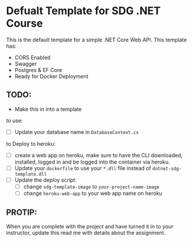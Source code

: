 # Defualt Template for SDG .NET Course

This is the default template for a simple .NET Core Web API. This template has:

- CORS Enabled
- Swagger
- Postgres & EF Core
- Ready for Docker Deployment

## TODO:

- Make this in into a template

to use:

- [ ] Update your database name in `DatabaseContext.cs`

to Deploy to heroku:

- [ ] create a web app on heroku, make sure to have the CLI downloaded, installed, logged in and be logged into the container via heroku.
- [ ] Update your `dockerfile` to use your `*.dll` file instead of `dotnet-sdg-template.dll`
- [ ] Update the deploy script:
  - [ ] change `sdg-template-image` to `your-project-name-image`
  - [ ] change `heroku-web-app` to your web app name on heroku

## PROTIP:

When you are complete with the project and have turned it in to your instructor, update this read me with details about the assignment.
